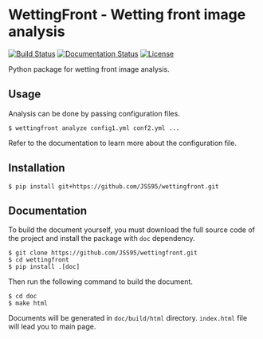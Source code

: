 # WettingFront - Wetting front image analysis

[![Build Status](https://github.com/JSS95/wettingfront/actions/workflows/ci.yml/badge.svg)](https://github.com/JSS95/wettingfront/actions/workflows/ci.yml)
[![Documentation Status](https://readthedocs.org/projects/wettingfront/badge/?version=latest)](https://wettingfront.readthedocs.io/en/latest/?badge=latest)
[![License](https://img.shields.io/github/license/JSS95/wettingfront)](https://github.com/JSS95/wettingfront/blob/master/LICENSE)

Python package for wetting front image analysis.

## Usage

Analysis can be done by passing configuration files.

```
$ wettingfront analyze config1.yml conf2.yml ...
```

Refer to the documentation to learn more about the configuration file.

## Installation

```
$ pip install git+https://github.com/JSS95/wettingfront.git
```

## Documentation

To build the document yourself, you must download the full source code of the project and install the package with `doc` dependency.

```
$ git clone https://github.com/JSS95/wettingfront.git
$ cd wettingfront
$ pip install .[doc]
```

Then run the following command to build the document.

```
$ cd doc
$ make html
```

Documents will be generated in `doc/build/html` directory.
`index.html` file will lead you to main page.
